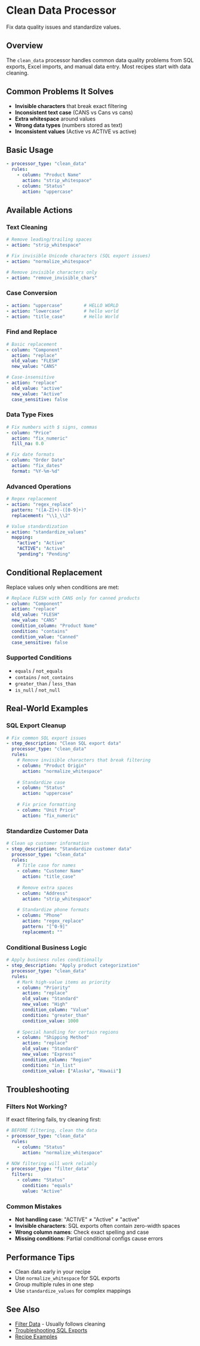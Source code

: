 # Clean Data Processor

Fix data quality issues and standardize values.

## Overview

The `clean_data` processor handles common data quality problems from SQL exports, Excel imports, and manual data entry. Most recipes start with data cleaning.

## Common Problems It Solves

- **Invisible characters** that break exact filtering
- **Inconsistent text case** (CANS vs Cans vs cans)
- **Extra whitespace** around values
- **Wrong data types** (numbers stored as text)
- **Inconsistent values** (Active vs ACTIVE vs active)

## Basic Usage

```yaml
- processor_type: "clean_data"
  rules:
    - column: "Product Name"
      action: "strip_whitespace"
    - column: "Status"
      action: "uppercase"
```

## Available Actions

### Text Cleaning
```yaml
# Remove leading/trailing spaces
- action: "strip_whitespace"

# Fix invisible Unicode characters (SQL export issues)
- action: "normalize_whitespace"

# Remove invisible characters only
- action: "remove_invisible_chars"
```

### Case Conversion
```yaml
- action: "uppercase"        # HELLO WORLD
- action: "lowercase"        # hello world  
- action: "title_case"       # Hello World
```

### Find and Replace
```yaml
# Basic replacement
- column: "Component"
  action: "replace"
  old_value: "FLESH"
  new_value: "CANS"

# Case-insensitive
- action: "replace"
  old_value: "active"
  new_value: "Active"
  case_sensitive: false
```

### Data Type Fixes
```yaml
# Fix numbers with $ signs, commas
- column: "Price"
  action: "fix_numeric"
  fill_na: 0.0

# Fix date formats
- column: "Order Date"  
  action: "fix_dates"
  format: "%Y-%m-%d"
```

### Advanced Operations
```yaml
# Regex replacement
- action: "regex_replace"
  pattern: "([A-Z]+)-([0-9]+)"
  replacement: "\\1_\\2"

# Value standardization
- action: "standardize_values"
  mapping:
    "active": "Active"
    "ACTIVE": "Active"
    "pending": "Pending"
```

## Conditional Replacement

Replace values only when conditions are met:

```yaml
# Replace FLESH with CANS only for canned products
- column: "Component"
  action: "replace"
  old_value: "FLESH"
  new_value: "CANS"
  condition_column: "Product Name"
  condition: "contains"
  condition_value: "Canned"
  case_sensitive: false
```

### Supported Conditions
- `equals` / `not_equals`
- `contains` / `not_contains`  
- `greater_than` / `less_than`
- `is_null` / `not_null`

## Real-World Examples

### SQL Export Cleanup
```yaml
# Fix common SQL export issues
- step_description: "Clean SQL export data"
  processor_type: "clean_data"
  rules:
    # Remove invisible characters that break filtering
    - column: "Product Origin"
      action: "normalize_whitespace"
    
    # Standardize case
    - column: "Status"
      action: "uppercase"
    
    # Fix price formatting  
    - column: "Unit Price"
      action: "fix_numeric"
```

### Standardize Customer Data
```yaml
# Clean up customer information
- step_description: "Standardize customer data"
  processor_type: "clean_data"
  rules:
    # Title case for names
    - column: "Customer Name"
      action: "title_case"
    
    # Remove extra spaces
    - column: "Address"
      action: "strip_whitespace"
    
    # Standardize phone formats
    - column: "Phone"
      action: "regex_replace"
      pattern: "[^0-9]"
      replacement: ""
```

### Conditional Business Logic
```yaml
# Apply business rules conditionally
- step_description: "Apply product categorization"
  processor_type: "clean_data" 
  rules:
    # Mark high-value items as priority
    - column: "Priority"
      action: "replace"
      old_value: "Standard"
      new_value: "High"
      condition_column: "Value"
      condition: "greater_than"
      condition_value: 1000
    
    # Special handling for certain regions
    - column: "Shipping Method"
      action: "replace"
      old_value: "Standard"
      new_value: "Express"
      condition_column: "Region"
      condition: "in_list"
      condition_value: ["Alaska", "Hawaii"]
```

## Troubleshooting

### Filters Not Working?
If exact filtering fails, try cleaning first:

```yaml
# BEFORE filtering, clean the data
- processor_type: "clean_data"
  rules:
    - column: "Status"
      action: "normalize_whitespace"

# NOW filtering will work reliably  
- processor_type: "filter_data"
  filters:
    - column: "Status"
      condition: "equals"
      value: "Active"
```

### Common Mistakes
- **Not handling case**: "ACTIVE" ≠ "Active" ≠ "active"
- **Invisible characters**: SQL exports often contain zero-width spaces
- **Wrong column names**: Check exact spelling and case
- **Missing conditions**: Partial conditional configs cause errors

## Performance Tips

- Clean data early in your recipe
- Use `normalize_whitespace` for SQL exports
- Group multiple rules in one step
- Use `standardize_values` for complex mappings

## See Also

- [Filter Data](filter-data.md) - Usually follows cleaning
- [Troubleshooting SQL Exports](../troubleshooting/sql-export-problems.md)
- [Recipe Examples](../recipes/examples/)

